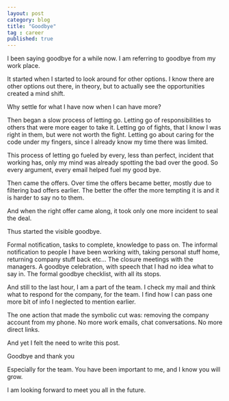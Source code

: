```yaml
---
layout: post
category: blog
title: "Goodbye"
tag : career
published: true
---
```


I been saying goodbye for a while now.
I am referring to goodbye from my work place.

It started when I started to look around for other options.
I know there are other options out there, in theory, but to actually see the opportunities created a mind shift.

Why settle for what I have now when I can have more?

Then began a slow process of letting go.
Letting go of responsibilities to others that were more eager to take it. Letting go of fights, that I know I was right in them, but were not worth the fight. Letting go about caring for the code under my fingers, since I already know my time there was limited.

This process of letting go fueled by every, less than perfect, incident that working has, only my mind was already spotting the bad over the good. So every argument, every email helped fuel my good bye.

Then came the offers. Over time the offers became better, mostly due to filtering bad offers earlier. The better the offer the more tempting it is and it is harder to say no to them.

And when the right offer came along, it took only one more incident to seal the deal.

Thus started the visible goodbye.

Formal notification, tasks to complete, knowledge to pass on.
The informal notification to people I have been working with, taking personal stuff home, returning company stuff back etc...
The closure meetings with the managers.
A goodbye celebration, with speech that I had no idea what to say in.
The formal goodbye checklist, with all its stops.  

And still to the last hour, I am a part of the team. I check my mail and think what to respond for the company, for the team. I find how I can pass one more bit of info I neglected to mention earlier.

The one action that made the symbolic cut was: removing the company account from my phone. No more work emails, chat conversations. No more direct links.

And yet I felt the need to write this post.

Goodbye and thank you

Especially for the team. You have been important to me, and I know you will grow.

I am looking forward to meet you all in the future.
